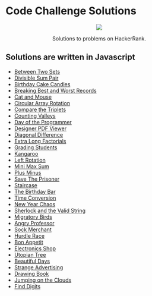 # Code Challenge Solutions

<p align="center">
	<a href="https://www.hackerrank.com/ryanfehr18"><img src="https://cloud.githubusercontent.com/assets/19765741/25342064/d17a563c-28d8-11e7-83fc-763d4ab4820a.jpg" ></a>
</p>

<p align="center">
    Solutions to problems on HackerRank.
</p>

## Solutions are written in Javascript

- [Between Two Sets](https://github.com/stacysn/code_challenges/blob/master/HackerRank-Javascript/BetweenTwoSets.js)
- [Divisible Sum Pair](https://github.com/stacysn/code_challenges/blob/master/HackerRank-Javascript/DivisibleSumPairs.js)
- [Birthday Cake Candles](https://github.com/stacysn/code_challenges/blob/master/HackerRank-Javascript/birthday-cake-candles.js)
- [Breaking Best and Worst Records](https://github.com/stacysn/code_challenges/blob/master/HackerRank-Javascript/breaking-best-and-worst-records.js)
- [Cat and Mouse](https://github.com/stacysn/code_challenges/blob/master/HackerRank-Javascript/catAndMouse.js)
- [Circular Array Rotation](https://github.com/stacysn/code_challenges/blob/master/HackerRank-Javascript/circularArrayRotation.js)
- [Compare the Triplets](https://github.com/stacysn/code_challenges/blob/master/HackerRank-Javascript/compareTheTriplets.js)
- [Counting Valleys](https://github.com/stacysn/code_challenges/blob/master/HackerRank-Javascript/countingValleys.js)
- [Day of the Programmer](https://github.com/stacysn/code_challenges/blob/master/HackerRank-Javascript/day-of-the-programmer.js)
- [Designer PDF Viewer](https://github.com/stacysn/code_challenges/blob/master/HackerRank-Javascript/designer_PDF_viewer.js)
- [Diagonal Difference](https://github.com/stacysn/code_challenges/blob/master/HackerRank-Javascript/diagonalDifference.js)
- [Extra Long Factorials](https://github.com/stacysn/code_challenges/blob/master/HackerRank-Javascript/extraLongFactorials.js)
- [Grading Students](https://github.com/stacysn/code_challenges/blob/master/HackerRank-Javascript/grading-students.js)
- [Kangaroo](https://github.com/stacysn/code_challenges/blob/master/HackerRank-Javascript/kangaroo.js)
- [Left Rotation](https://github.com/stacysn/code_challenges/blob/master/HackerRank-Javascript/leftRotation.js)
- [Mini Max Sum](https://github.com/stacysn/code_challenges/blob/master/HackerRank-Javascript/mini-max-sum.js)
- [Plus Minus](https://github.com/stacysn/code_challenges/blob/master/HackerRank-Javascript/plus-minus.js)
- [Save The Prisoner](https://github.com/stacysn/code_challenges/blob/master/HackerRank-Javascript/saveThePrisoner.js)
- [Staircase](https://github.com/stacysn/code_challenges/blob/master/HackerRank-Javascript/staircase.js)
- [The Birthday Bar](https://github.com/stacysn/code_challenges/blob/master/HackerRank-Javascript/the-birthday-bar.js)
- [Time Conversion](https://github.com/stacysn/code_challenges/blob/master/HackerRank-Javascript/time-conversion.js)
- [New Year Chaos](https://github.com/stacysn/code_challenges/blob/master/HackerRank-Javascript/newYearChaos.js)
- [Sherlock and the Valid String](https://github.com/stacysn/code_challenges/blob/master/HackerRank-Javascript/sherlockAndTheValidString.js)
- [Migratory Birds](https://github.com/stacysn/code_challenges/blob/master/HackerRank-Javascript/migratory-birds.js)
- [Angry Professor](https://github.com/stacysn/code_challenges/blob/master/HackerRank-Javascript/angryProfessor.js)
- [Sock Merchant](https://github.com/stacysn/code_challenges/blob/master/HackerRank-Javascript/sock-merchant.js)
- [Hurdle Race](https://github.com/stacysn/code_challenges/blob/master/HackerRank-Javascript/hurdle-race.js)
- [Bon Appetit](https://github.com/stacysn/code_challenges/blob/master/HackerRank-Javascript/bon-appetit.js)
- [Electronics Shop](https://github.com/stacysn/code_challenges/blob/master/HackerRank-Javascript/electronics-shop.js)
- [Utopian Tree](https://github.com/stacysn/code_challenges/blob/master/HackerRank-Javascript/utopian-tree.js)
- [Beautiful Days](https://github.com/stacysn/code_challenges/blob/master/HackerRank-Javascript/beautiful-days.js)
- [Strange Advertising](https://github.com/stacysn/code_challenges/blob/master/HackerRank-Javascript/strange-advertising.js)
- [Drawing Book](https://github.com/stacysn/code_challenges/blob/master/HackerRank-Javascript/drawing-book.js)
- [Jumping on the Clouds](https://github.com/stacysn/code_challenges/blob/master/HackerRank-Javascript/jumping-on-clouds.js)
- [Find Digits](https://github.com/stacysn/code_challenges/blob/master/HackerRank-Javascript/find-digits.js)



